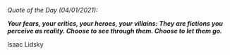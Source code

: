 *Quote of the Day (04/01/2021):*

_**Your fears, your critics, your heroes, your villains: They are fictions you perceive as reality. Choose to see through them. Choose to let them go.**_

Isaac Lidsky